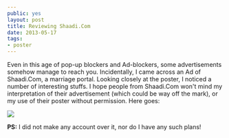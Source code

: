 ```yaml
---
public: yes
layout: post
title: Reviewing Shaadi.Com
date: 2013-05-17
tags: 
- poster
---
```


Even in this age of pop-up blockers and Ad-blockers, some advertisements somehow manage to reach you. Incidentally, I came across an Ad of Shaadi.Com, a marriage portal. Looking closely at the poster, I noticed a number of interesting stuffs. I hope people from Shaadi.Com won't mind my interpretation of their advertisement (which could be way off the mark), or my use of their poster without permission. Here goes:

  
[![](http://1.bp.blogspot.com/-wpB_-LHIIOo/UZmxHjW1PII/AAAAAAAABjw/m-YOuF0TECY/s640/Shaadi.com+++Screenshot.png)](http://1.bp.blogspot.com/-wpB_-LHIIOo/UZmxHjW1PII/AAAAAAAABjw/m-YOuF0TECY/s1600/Shaadi.com+++Screenshot.png)

  
**PS:** I did not make any account over it, nor do I have any such plans!
